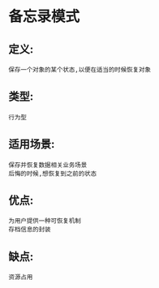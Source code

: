 # 备忘录模式

## 定义:

    保存一个对象的某个状态,以便在适当的时候恢复对象
    
## 类型:

    行为型
    
## 适用场景:

    保存并恢复数据相关业务场景
    后悔的时候,想恢复到之前的状态
    
## 优点:

    为用户提供一种可恢复机制
    存档信息的封装
    
## 缺点:

    资源占用